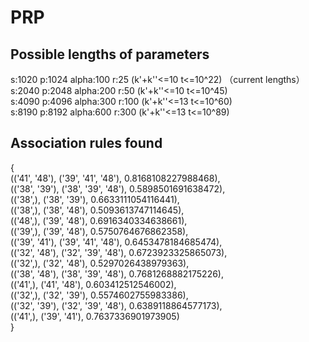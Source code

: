 # PRP
## Possible lengths of parameters
s:1020 p:1024 alpha:100 r:25 (k'+k''<=10 t<=10^22) （current lengths）  
s:2040 p:2048 alpha:200 r:50 (k'+k''<=10 t<=10^45)  
s:4090 p:4096 alpha:300 r:100 (k'+k''<=13 t<=10^60)  
s:8190 p:8192 alpha:600 r:300 (k'+k''<=13 t<=10^89)  
## Association rules found
{  
  (('41', '48'), ('39', '41', '48'), 0.8168108227988468),  
  (('38', '39'), ('38', '39', '48'), 0.5898501691638472),  
  (('38',), ('38', '39'), 0.6633111054116441),  
  (('38',), ('38', '48'), 0.5093613747114645),  
  (('48',), ('39', '48'), 0.6916340334638661),  
  (('39',), ('39', '48'), 0.5750764676862358),  
  (('39', '41'), ('39', '41', '48'), 0.6453478184685474),  
  (('32', '48'), ('32', '39', '48'), 0.6723923325865073),  
  (('32',), ('32', '48'), 0.5297026438979363),  
  (('38', '48'), ('38', '39', '48'), 0.7681268882175226),  
  (('41',), ('41', '48'), 0.603412512546002),  
  (('32',), ('32', '39'), 0.5574602755983386),  
  (('32', '39'), ('32', '39', '48'), 0.6389118864577173),  
  (('41',), ('39', '41'), 0.7637336901973905)  
}
